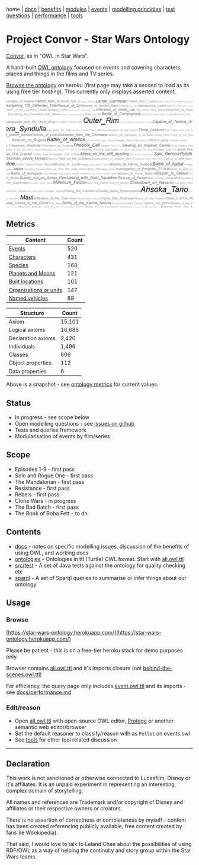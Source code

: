 home |
[docs](docs/) |
[benefits](docs/benefits.md) |
[modules](docs/modularisation.md) |
[events](docs/events.md) |
[modelling principles](docs/modelling-principles.md) |
[test questions](docs/test-questions.md) |
[performance](docs/performance.md) |
[tools](docs/tools.md)

# Project Convor - Star Wars Ontology

[Convor](http://star-wars-ontology.herokuapp.com/classes/-1326117872/), as in "OWL in Star Wars".

A hand-built [OWL ontology](docs/benefits.md) focused on events and covering characters, places and things in the films and TV series.

[Browse the ontology](https://star-wars-ontology.herokuapp.com/) on heroku
(first page may take a second to load as its using free tier hosting).
This currently only displays asserted content.

[![Star Wars Ontology (cloud view)](docs/cloud.png)](docs/instances-usage-cloud.pdf)

## Metrics

| Content                                                                                                                  | Count |
|--------------------------------------------------------------------------------------------------------------------------|-------|
| [Events](http://star-wars-ontology.herokuapp.com/dlquery/?expression=Event&syntax=man)                                   | 520   |
| [Characters](http://star-wars-ontology.herokuapp.com/dlquery/?expression=Being+or+Droid&syntax=man)                      | 431   |
| [Species](https://star-wars-ontology.herokuapp.com/dlquery/?expression=Living_thing&syntax=man&query=descendants)        | 168   |
| [Planets and Moons](http://star-wars-ontology.herokuapp.com/dlquery/?expression=Planet+or+Moon&syntax=man)               | 121   |
| [Built locations](http://star-wars-ontology.herokuapp.com/dlquery/?expression=Built_Location+and+not+Vehicle&syntax=man) | 101   |
| [Organisations or units](http://star-wars-ontology.herokuapp.com/dlquery/?expression=Organisation&syntax=man)            | 147   |
| [Named vehicles](http://star-wars-ontology.herokuapp.com/dlquery/?expression=Vehicle&syntax=man)                         | 89    |

| Structure             | Count  |
|-----------------------|--------|
| Axiom                 | 15,101 |
| Logical axioms        | 10,686 |
| Declaration axioms    | 2,420  |
| Individuals           | 1,496  |
| Classes               | 806    |
| Object properties     | 112    |
| Data properties       | 6      |

Above is a snapshot - see [ontology metrics](http://star-wars-ontology.herokuapp.com/ontologies/) for current values.

## Status

* In progress - see scope below
* Open modelling questions - see [issues on github](https://github.com/nickdrummond/star-wars-ontology/issues)
* Tests and queries framework
* Modularisation of events by film/series

## Scope

* Episodes 1-9 - first pass
* Solo and Rogue One - first pass
* The Mandalorian - first pass
* Resistance - first pass
* Rebels - first pass
* Clone Wars - in progress
* The Bad Batch - first pass
* The Book of Boba Fett - to do

## Contents

* [docs](docs/) - notes on specific modelling issues, discussion of the benefits of using OWL, and working docs
* [ontologies](ontologies/) - Ontologies in ttl (Turtle) OWL format. Start with [all.owl.ttl](ontologies/all.owl.ttl)
* [src/test](https://github.com/nickdrummond/star-wars-ontology/tree/master/src/test) - A set of Java tests against the ontology for quality checking etc
* [sparql](sparql/) - A set of Sparql queries to summarise or infer things about our ontology

## Usage

### Browse

[https://star-wars-ontology.herokuapp.com/](https://star-wars-ontology.herokuapp.com/)

Please be patient - this is on a free-tier heroku stack for demo purposes only.

Browser contains [all.owl.ttl](ontologies/all.owl.ttl) and it's imports closure
(not [behind-the-scenes.owl.ttl](ontologies/behind-the-scenes.owl.ttl))

For efficiency, the query page only includes [event.owl.ttl](ontologies/events.owl.ttl) and
its imports - see [docs/performance.md](docs/performance.md)

### Edit/reason
* Open [all.owl.ttl](ontologies/all.owl.ttl) with open-source OWL editor, [Protege](https://protege.stanford.edu/) or
  another semantic web editor/browser
* Set the default reasoner to classify/reason with as `Pellet` on events.owl
* See [tools](docs/tools.md) for other tool related discussion

---

## Declaration

This work is not sanctioned or otherwise connected to Lucasfilm, Disney or it's affiliates. It is an unpaid experiment
in representing an interesting, complex domain of storytelling.

All names and references are Trademark and/or copyright of Disney and affiliates or their respective owners or creators.

There is no assertion of correctness or completeness by myself - content has been created referencing publicly
available, free content created by fans (ie Wookipedia).

That said, I would love to talk to Leland Chee about the possibilities of using RDF/OWL as a way of helping the
continuity and story group within the Star Wars teams.

